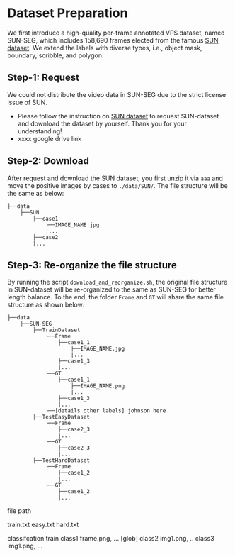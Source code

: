 # Dataset Preparation

We first introduce a high-quality per-frame annotated VPS dataset, named SUN-SEG, which includes 158,690 frames elected from the famous [SUN dataset](http://amed8k.sundatabase.org). We extend the labels with diverse types, i.e., object mask, boundary, scribble, and polygon.

## Step-1: Request

We could not distribute the video data in SUN-SEG due to the strict license issue of SUN. 

- Please follow the instruction on [SUN dataset](http://amed8k.sundatabase.org) to request SUN-dataset and download the dataset by yourself. Thank you for your understanding!
- xxxx google drive link

## Step-2: Download

After request and download the SUN dataset, you first unzip it via `aaa` and move the positive images by cases to `./data/SUN/`. The file structure will be the same as below:

```
├──data
    ├──SUN
        ├──case1
            ├──IMAGE_NAME.jpg
            |...
        ├──case2
        |...
```

## Step-3: Re-organize the file structure

By running the script `download_and_reorganize.sh`, the original file structure in SUN-dataset will be re-organized to the same as SUN-SEG for better length balance. To the end, the folder `Frame` and `GT` will share the same file structure as shown below:

```
├──data
    ├──SUN-SEG
        ├──TrainDataset
            ├──Frame
                ├──case1_1
                    ├──IMAGE_NAME.jpg
                    |...
                ├──case1_3
                |...
            ├──GT
                ├──case1_1
                    ├──IMAGE_NAME.png
                    |...
                ├──case1_3
                |...
            ├──[details other labels] johnson here
        ├──TestEasyDataset
            ├──Frame
                ├──case2_3
                |...
            ├──GT
                ├──case2_3
                |...
        ├──TestHardDataset
            ├──Frame
                ├──case1_2
                |...
            ├──GT
                ├──case1_2
                |...
```

file path 

train.txt
easy.txt
hard.txt

classifcation 
train
    class1
        frame.png, ... [glob]
    class2
        img1.png, ..
    class3
        img1.png, ...